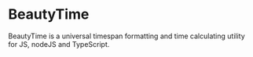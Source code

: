 # BeautyTime
BeautyTime is a universal timespan formatting and time calculating utility for JS, nodeJS and TypeScript.
